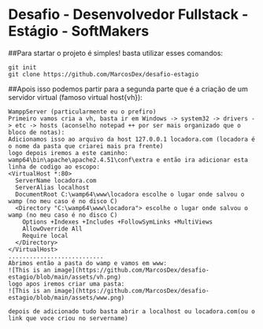 # Desafio - Desenvolvedor Fullstack - Estágio - SoftMakers
##Para startar o projeto é simples! basta utilizar esses comandos:
```
git init
git clone https://github.com/MarcosDex/desafio-estagio
```
##Apois isso podemos partir para a segunda parte que é a criação de um servidor virtual (famoso virtual host{vh}):
```
WamppServer (particularmente eu o prefiro)
Primeiro vamos cria a vh, basta ir em Windows -> system32 -> drivers -> etc -> hosts (aconselho notepad ++ por ser mais organizado que o bloco de notas):
Adicionamos isso ao arquivo da host 127.0.0.1 locadora.com (locadora é o nome da pasta que criarei mais pra frente)
logo depois iremos a este caminho: wamp64\bin\apache\apache2.4.51\conf\extra e então ira adicionar esta linha de codigo ao escopo:
<VirtualHost *:80>
  ServerName locadora.com
  ServerAlias localhost
  DocumentRoot C:\wamp64\www\locadora escolhe o lugar onde salvou o wamp (no meu caso é no disco C)
  <Directory "C:\wamp64\www\locadora"> escolhe o lugar onde salvou o wamp (no meu caso é no disco C)
    Options +Indexes +Includes +FollowSymLinks +MultiViews
    AllowOverride All
    Require local
  </Directory>
</VirtualHost>
...........................
Abrimos então a pasta do wamp e vamos em www:
![This is an image](https://github.com/MarcosDex/desafio-estagio/blob/main/assets/vh.png)
logo apos iremos criar uma pasta:
![This is an image](https://github.com/MarcosDex/desafio-estagio/blob/main/assets/www.png)

depois de adicionado tudo basta abrir a localhost ou locadora.com(ou o link que voce criou no servername)
```
